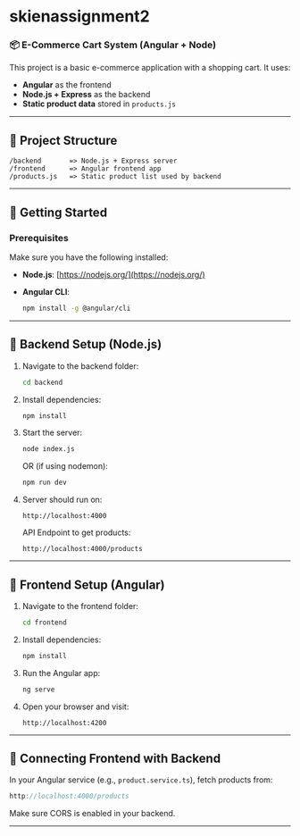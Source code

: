 ﻿# skienassignment2


### 📦 E-Commerce Cart System (Angular + Node)

This project is a basic e-commerce application with a shopping cart. It uses:

* **Angular** as the frontend
* **Node.js + Express** as the backend
* **Static product data** stored in `products.js`

---

## 📁 Project Structure

```
/backend       => Node.js + Express server
/frontend      => Angular frontend app
/products.js   => Static product list used by backend
```

---

## 🚀 Getting Started

### Prerequisites

Make sure you have the following installed:

* **Node.js**: [https://nodejs.org/](https://nodejs.org/)
* **Angular CLI**:

  ```bash
  npm install -g @angular/cli
  ```

---

## 🔧 Backend Setup (Node.js)

1. Navigate to the backend folder:

   ```bash
   cd backend
   ```

2. Install dependencies:

   ```bash
   npm install
   ```

3. Start the server:

   ```bash
   node index.js
   ```

   OR (if using nodemon):

   ```bash
   npm run dev
   ```

4. Server should run on:

   ```
   http://localhost:4000
   ```

   API Endpoint to get products:

   ```
   http://localhost:4000/products
   ```

---

## 🎨 Frontend Setup (Angular)

1. Navigate to the frontend folder:

   ```bash
   cd frontend
   ```

2. Install dependencies:

   ```bash
   npm install
   ```

3. Run the Angular app:

   ```bash
   ng serve
   ```

4. Open your browser and visit:

   ```
   http://localhost:4200
   ```

---

## 🔄 Connecting Frontend with Backend

In your Angular service (e.g., `product.service.ts`), fetch products from:

```ts
http://localhost:4000/products
```

Make sure CORS is enabled in your backend.

---


